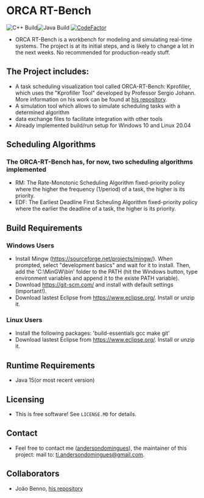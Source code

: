 # ORCA RT-Bench
![C++ Build](https://github.com/andersondomingues/orca-rt-bench/actions/workflows/c-cpp.yml/badge.svg)![Java Build](https://github.com/andersondomingues//orca-rt-bench/actions/workflows/main.yml/badge.svg) [![CodeFactor](https://www.codefactor.io/repository/github/andersondomingues/orca-rt-bench/badge)](https://www.codefactor.io/repository/github/andersondomingues/orca-rt-bench)

- ORCA RT-Bench is a workbench for modeling and simulating real-time systems. The project is at its initial steps, and is likely to change a lot in the next weeks. No recommended for production-ready stuff.

## The Project includes:
- A task scheduling visualization tool called ORCA-RT-Bench: Kprofiller, which uses the "Kprofiller Tool" developed by Professor Sergio Johann. More information on his work can be found at [his repository](https://github.com/sjohann81).
- A simulation tool which allows to simulate scheduling tasks with a determined algorithm
- data exchange files to facilitate integration with other tools 
- Already implemented build/run setup for Windows 10 and Linux 20.04

## Scheduling Algorithms

### The ORCA-RT-Bench has, for now, two scheduling algorithms implemented 
- RM: The Rate-Monotonic Scheduling Algorithm fixed-priority policy where the higher the frequency (1/period) of a task, the higher is its priority.
- EDF: The Earliest Deadline First Scheuling Algorithm fixed-priority policy where the earlier the deadline of a task, the higher is its priority.

## Build Requirements

### Windows Users
- Install Mingw (https://sourceforge.net/projects/mingw/). When prompted, select "development basics" and wait for it to install. Then, add the 'C:\MinGW\bin' folder to the PATH (hit the Windows button, type environment variables and append it to the existe PATH variable).
- Download https://git-scm.com/ and install with default settings (important!).
- Download lastest Eclipse from https://www.eclipse.org/. Install or unzip it.  

### Linux Users
- Install the following packages: 'build-essentials gcc make git' 
- Download lastest Eclipse from https://www.eclipse.org/. Install or unzip it.

## Runtime Requirements

- Java 15(or most recent version)

## Licensing

- This is free software! See ``LICENSE.MD`` for details. 

## Contact

- Feel free to contact me ([andersondomingues](https://github.com/andersondomingues)), the maintainer of this project: mail to: ti.andersondomingues@gmail.com.

## Collaborators

- João Benno, [his repository](https://github.com/bennoXav)

